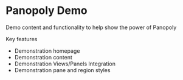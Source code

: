 Panopoly Demo
=============
Demo content and functionality to help show the power of Panopoly

Key features
* Demonstration homepage
* Demonstration content
* Demonstration Views/Panels Integration
* Demonstration pane and region styles
